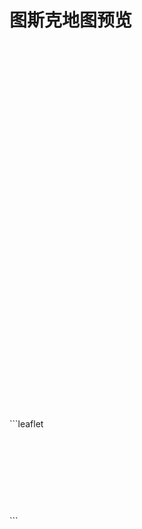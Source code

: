 # 图斯克地图预览

<div id="map" style="height: 600px;"></div>

<link rel="stylesheet" href="https://unpkg.com/leaflet/dist/leaflet.css" />
<script src="https://unpkg.com/leaflet/dist/leaflet.js"></script>
<script src="/assets/js/map.js"></script>
```leaflet
  

<!DOCTYPE html>

<html lang="zh-CN">

<head>

  <meta charset="UTF-8">

  <title>图斯克地图查看器</title>

  <link rel="stylesheet" href="https://unpkg.com/leaflet/dist/leaflet.css" />

  <style>

    html, body, #map {

      height: 100%;

      margin: 0;

      padding: 0;

    }

  </style>

</head>

<body>

  

<div id="map"></div>

  

<script src="https://unpkg.com/leaflet/dist/leaflet.js"></script>

<script>

  var map = L.map('map', {

    crs: L.CRS.Simple,

    minZoom: -2,

    maxZoom: 2

  });

  

  var w = 2048, h = 2560;

  var bounds = [[0,0], [h,w]];

  

  // 添加多图层（生态图、疆域图）

  var ecoLayer = L.imageOverlay('img/Trusk/Trusk v3.2 生态 中文.png', bounds);

  var regionLayer = L.imageOverlay('img/Trusk/图斯克疆域图v2.png', bounds);

  var baseLayer = L.imageOverlay('img/Trusk/Trusk v3 render.png', bounds);

  

  baseLayer.addTo(map);

  map.fitBounds(bounds);

  

  // 添加图层切换

  var baseMaps = {

    "基础图": baseLayer,

    "生态图": ecoLayer,

    "疆域图": regionLayer

  };

  L.control.layers(baseMaps).addTo(map);

  

  // 添加标记

  L.marker([500, 1200]).bindPopup("图斯克都城").addTo(map);

  L.marker([300, 200]).bindPopup("边境哨所").addTo(map);

</script>

  

</body>

</html>
```